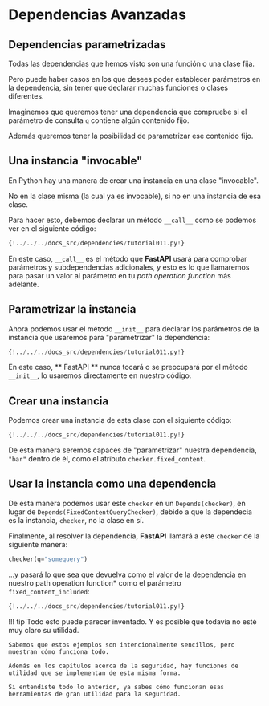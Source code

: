 # Dependencias Avanzadas

## Dependencias parametrizadas

Todas las dependencias que hemos visto son una función o una clase fija.


Pero puede haber casos en los que desees poder establecer parámetros en la dependencia, sin tener que declarar muchas funciones o clases diferentes.

Imaginemos que queremos tener una dependencia que compruebe si el parámetro de consulta `q` contiene algún contenido fijo.


Además queremos tener la posibilidad de parametrizar ese contenido fijo.

## Una instancia "invocable" 

En Python hay una manera de crear una instancia en una clase "invocable".


No en la clase misma (la cual ya es invocable), si no en una instancia de esa clase. 


Para hacer esto, debemos declarar un método `__call__` como se podemos ver en el siguiente código:  


```Python hl_lines="10"
{!../../../docs_src/dependencies/tutorial011.py!}
```

En este caso, `__call__` es el método que **FastAPI** usará para comprobar parámetros y subdependencias adicionales, y esto es lo que llamaremos para pasar un valor al parámetro en tu *path operation function* más adelante. 


## Parametrizar la instancia

Ahora podemos usar el método `__init__` para declarar los parámetros de la instancia que usaremos para "parametrizar" la dependencia: 


```Python hl_lines="7"
{!../../../docs_src/dependencies/tutorial011.py!}
```

En este caso, ** FastAPI ** nunca tocará o se preocupará por el método `__init__`, lo usaremos directamente en nuestro código.


## Crear una instancia

Podemos crear una instancia de esta clase con el siguiente código:


```Python hl_lines="16"
{!../../../docs_src/dependencies/tutorial011.py!}
```

De esta manera seremos capaces de "parametrizar" nuestra dependencia, `"bar"` dentro de él, como el atributo `checker.fixed_content`.


## Usar la instancia como una dependencia

De esta manera podemos usar este `checker` en un `Depends(checker)`, en lugar de `Depends(FixedContentQueryChecker)`, debido a que la dependecia es la instancia, `checker`, no la clase en sí.


Finalmente, al resolver la dependencia, **FastAPI** llamará a este `checker` de la siguiente manera:


```Python
checker(q="somequery")
```


...y pasará lo que sea que devuelva como el valor de la dependencia en nuestro path operation function* como el parámetro `fixed_content_included`:


```Python hl_lines="20"
{!../../../docs_src/dependencies/tutorial011.py!}
```

!!! tip
    Todo esto puede parecer inventado. Y es posible que todavía no esté muy claro su utilidad.
    

    Sabemos que estos ejemplos son intencionalmente sencillos, pero muestran cómo funciona todo.
    
    Además en los capítulos acerca de la seguridad, hay funciones de utilidad que se implementan de esta misma forma. 
    
    Si entendiste todo lo anterior, ya sabes cómo funcionan esas herramientas de gran utilidad para la seguridad.
    
